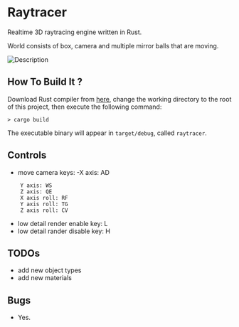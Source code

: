 # Raytracer

Realtime 3D raytracing engine written in Rust.

World consists of box, camera and multiple mirror balls that are moving.

<img alt="Description" src="https://github.com/PavelVavruska/raytracer/blob/master/raytracer_peek_20240623_2.gif">

## How To Build It ?

Download Rust compiler from [here](https://www.rust-lang.org/en-US/), change the working directory to the root of this project, then execute the following command:

```
> cargo build
```

The executable binary will appear in `target/debug`, called `raytracer`.

## Controls

- move camera keys: 
-X axis: AD
```
    Y axis: WS
    Z axis: QE
    X axis roll: RF
    Y axis roll: TG
    Z axis roll: CV
```
- low detail render enable key: L
- low detail rander disable key: H

## TODOs

- add new object types
- add new materials

## Bugs

- Yes.
